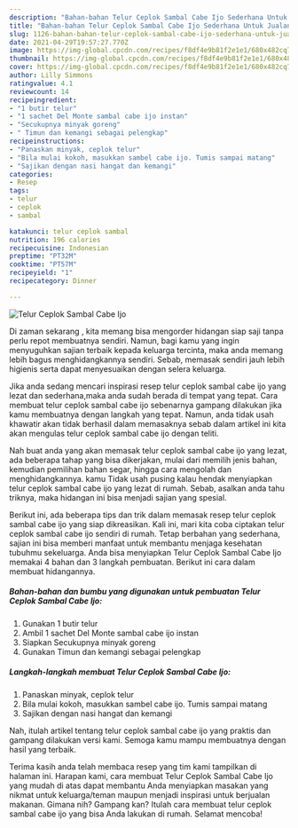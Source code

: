 ```yaml
---
description: "Bahan-bahan Telur Ceplok Sambal Cabe Ijo Sederhana Untuk Jualan"
title: "Bahan-bahan Telur Ceplok Sambal Cabe Ijo Sederhana Untuk Jualan"
slug: 1126-bahan-bahan-telur-ceplok-sambal-cabe-ijo-sederhana-untuk-jualan
date: 2021-04-29T19:57:27.770Z
image: https://img-global.cpcdn.com/recipes/f8df4e9b81f2e1e1/680x482cq70/telur-ceplok-sambal-cabe-ijo-foto-resep-utama.jpg
thumbnail: https://img-global.cpcdn.com/recipes/f8df4e9b81f2e1e1/680x482cq70/telur-ceplok-sambal-cabe-ijo-foto-resep-utama.jpg
cover: https://img-global.cpcdn.com/recipes/f8df4e9b81f2e1e1/680x482cq70/telur-ceplok-sambal-cabe-ijo-foto-resep-utama.jpg
author: Lilly Simmons
ratingvalue: 4.1
reviewcount: 14
recipeingredient:
- "1 butir telur"
- "1 sachet Del Monte sambal cabe ijo instan"
- "Secukupnya minyak goreng"
- " Timun dan kemangi sebagai pelengkap"
recipeinstructions:
- "Panaskan minyak, ceplok telur"
- "Bila mulai kokoh, masukkan sambel cabe ijo. Tumis sampai matang"
- "Sajikan dengan nasi hangat dan kemangi"
categories:
- Resep
tags:
- telur
- ceplok
- sambal

katakunci: telur ceplok sambal 
nutrition: 196 calories
recipecuisine: Indonesian
preptime: "PT32M"
cooktime: "PT57M"
recipeyield: "1"
recipecategory: Dinner

---
```



![Telur Ceplok Sambal Cabe Ijo](https://img-global.cpcdn.com/recipes/f8df4e9b81f2e1e1/680x482cq70/telur-ceplok-sambal-cabe-ijo-foto-resep-utama.jpg)

Di zaman  sekarang , kita memang bisa mengorder hidangan siap saji tanpa perlu repot membuatnya sendiri. Namun, bagi kamu yang ingin menyuguhkan sajian terbaik kepada keluarga tercinta, maka anda memang lebih bagus menghidangkannya sendiri. Sebab, memasak sendiri jauh lebih higienis serta dapat menyesuaikan dengan selera keluarga.

Jika anda sedang mencari inspirasi resep telur ceplok sambal cabe ijo yang lezat dan sederhana,maka anda sudah berada di tempat yang tepat. Cara membuat telur ceplok sambal cabe ijo  sebenarnya gampang dilakukan jika kamu membuatnya dengan langkah yang tepat. Namun, anda tidak usah khawatir akan tidak berhasil dalam memasaknya 
sebab dalam artikel ini kita akan mengulas telur ceplok sambal cabe ijo dengan teliti.  



Nah buat anda yang akan memasak telur ceplok sambal cabe ijo yang lezat, ada beberapa tahap yang bisa dikerjakan, mulai dari memilih jenis bahan, kemudian pemilihan bahan segar, hingga cara mengolah dan menghidangkannya. kamu Tidak usah pusing kalau hendak menyiapkan telur ceplok sambal cabe ijo yang lezat di rumah. Sebab, asalkan anda  tahu triknya, maka hidangan ini bisa menjadi sajian yang spesial.

Berikut ini, ada beberapa tips dan trik dalam memasak resep telur ceplok sambal cabe ijo yang siap dikreasikan. Kali ini, mari kita coba ciptakan telur ceplok sambal cabe ijo sendiri di rumah. Tetap berbahan yang sederhana, sajian ini bisa memberi manfaat untuk membantu menjaga kesehatan tubuhmu sekeluarga. Anda bisa menyiapkan Telur Ceplok Sambal Cabe Ijo memakai 4 bahan dan 3 langkah pembuatan. Berikut ini cara dalam membuat hidangannya.

<!--inarticleads1-->

##### Bahan-bahan dan bumbu yang digunakan untuk pembuatan Telur Ceplok Sambal Cabe Ijo:

1. Gunakan 1 butir telur
1. Ambil 1 sachet Del Monte sambal cabe ijo instan
1. Siapkan Secukupnya minyak goreng
1. Gunakan  Timun dan kemangi sebagai pelengkap




<!--inarticleads2-->

##### Langkah-langkah membuat Telur Ceplok Sambal Cabe Ijo:

1. Panaskan minyak, ceplok telur
1. Bila mulai kokoh, masukkan sambel cabe ijo. Tumis sampai matang
1. Sajikan dengan nasi hangat dan kemangi




Nah, itulah artikel tentang  telur ceplok sambal cabe ijo  yang praktis dan gampang dilakukan versi kami. Semoga kamu mampu membuatnya dengan hasil yang terbaik. 

Terima kasih anda telah membaca resep yang tim kami tampilkan di halaman ini. Harapan kami, cara membuat  Telur Ceplok Sambal Cabe Ijo yang mudah di atas dapat membantu Anda menyiapkan masakan yang nikmat untuk keluarga/teman maupun menjadi inspirasi untuk berjualan makanan. Gimana nih? Gampang kan? Itulah cara membuat telur ceplok sambal cabe ijo yang bisa Anda lakukan di rumah. Selamat mencoba!

